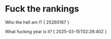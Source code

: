 # Fuck the rankings

Who the hell am I?
{ 25260167 }

What fucking year is it?
[ 2025-03-15T02:26:40Z ]
